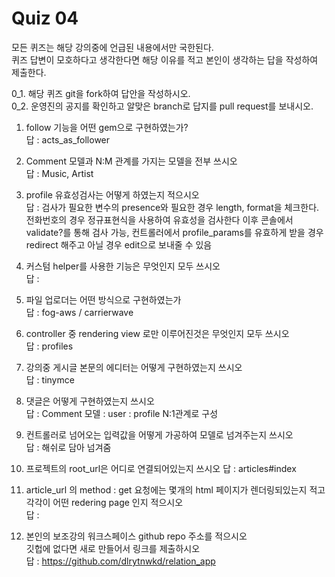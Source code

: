 Quiz 04
=

모든 퀴즈는 해당 강의중에 언급된 내용에서만 국한된다.  
퀴즈 답변이 모호하다고 생각한다면 해당 이유를 적고 본인이 생각하는 답을 작성하여 제출한다.  

0_1. 해당 퀴즈 git을 fork하여 답안을 작성하시오.  
0_2. 운영진의 공지를 확인하고 알맞은 branch로 답지를 pull request를 보내시오.  
1. follow 기능을 어떤 gem으로 구현하였는가?  
    답 :   acts_as_follower
2. Comment 모델과 N:M 관계를 가지는 모델을 전부 쓰시오  
    답 :   Music, Artist
3. profile 유효성검사는 어떻게 하였는지 적으시오  
    답 :   검사가 필요한 변수의 presence와 필요한 경우 length, format을 체크한다. 전화번호의 경우 정규표현식을 사용하여 유효성을 검사한다
이후 콘솔에서 validate?를 통해 검사 가능, 컨트롤러에서 profile_params를 유효하게 받을 경우 redirect 해주고 아닐 경우 edit으로 보내줄 수 있음
4. 커스텀 helper를 사용한 기능은 무엇인지 모두 쓰시오  
    답 :   
5. 파일 업로더는 어떤 방식으로 구현하였는가  
    답 :   fog-aws / carrierwave
6. controller 중 rendering view 로만 이루어진것은 무엇인지 모두 쓰시오   
    답 : profiles
7. 강의중 게시글 본문의 에디터는 어떻게 구현하였는지 쓰시오  
    답 :   tinymce
8. 댓글은 어떻게 구현하였는지 쓰시오   
    답 :  Comment 모델 : user : profile N:1관계로 구성
9. 컨트롤러로 넘어오는 입력값을 어떻게 가공하여 모델로 넘겨주는지 쓰시오  
    답 :  해쉬로 담아 넘겨줌
10. 프로젝트의 root_url은 어디로 연결되어있는지 쓰시오
    답 : articles#index
11. article_url 의 method : get 요청에는 몇개의 html 페이지가 렌더링되있는지 적고 각각이 어떤 redering page 인지 적으시오  
    답 : 

12. 본인의 보조강의 워크스페이스 github repo 주소를 적으시오  
깃헙에 없다면 새로 만들어서 링크를 제출하시오   
    답 : https://github.com/dlrytnwkd/relation_app